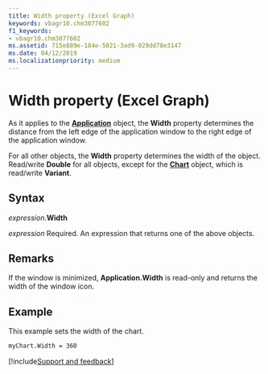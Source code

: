 ```yaml
---
title: Width property (Excel Graph)
keywords: vbagr10.chm3077602
f1_keywords:
- vbagr10.chm3077602
ms.assetid: 715e889e-184e-5021-3ad9-029dd78e3147
ms.date: 04/12/2019
ms.localizationpriority: medium
---
```



# Width property (Excel Graph)

As it applies to the **[Application](excel.application-graph-object.md)** object, the **Width** property determines the distance from the left edge of the application window to the right edge of the application window. 

For all other objects, the **Width** property determines the width of the object. Read/write **Double** for all objects, except for the **[Chart](excel.chart-graph-object.md)** object, which is read/write **Variant**.

## Syntax

_expression_.**Width**

_expression_ Required. An expression that returns one of the above objects.

## Remarks

If the window is minimized, **Application.Width** is read-only and returns the width of the window icon.

## Example

This example sets the width of the chart.

```vb
myChart.Width = 360
```

[!include[Support and feedback](~/includes/feedback-boilerplate.md)]
